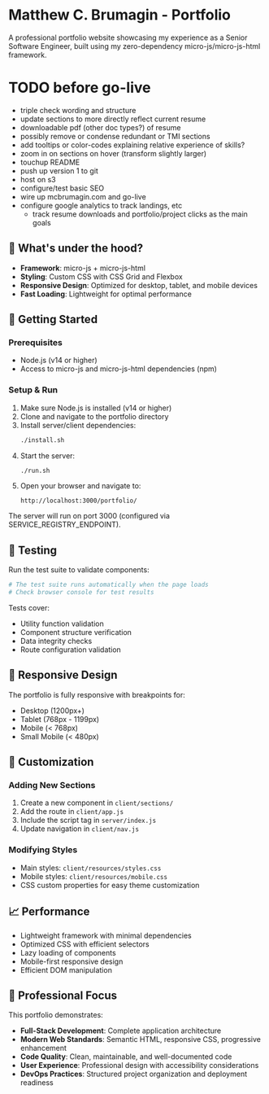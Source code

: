 # Matthew C. Brumagin - Portfolio

A professional portfolio website showcasing my experience as a Senior Software Engineer, built using my zero-dependency micro-js/micro-js-html framework.

# TODO before go-live
- triple check wording and structure
- update sections to more directly reflect current resume
- downloadable pdf (other doc types?) of resume
- possibly remove or condense redundant or TMI sections
- add tooltips or color-codes explaining relative experience of skills?
- zoom in on sections on hover (transform slightly larger)
- touchup README
- push up version 1 to git
- host on s3
- configure/test basic SEO
- wire up mcbrumagin.com and go-live
- configure google analytics to track landings, etc
  - track resume downloads and portfolio/project clicks as the main goals

## 🚀 What's under the hood?

- **Framework**: micro-js + micro-js-html
- **Styling**: Custom CSS with CSS Grid and Flexbox
- **Responsive Design**: Optimized for desktop, tablet, and mobile devices
- **Fast Loading**: Lightweight for optimal performance

## 🚦 Getting Started

### Prerequisites

- Node.js (v14 or higher)
- Access to micro-js and micro-js-html dependencies (npm)

### Setup & Run

1. Make sure Node.js is installed (v14 or higher)
2. Clone and navigate to the portfolio directory
3. Install server/client dependencies:
   ```bash
   ./install.sh
   ```
4. Start the server:
   ```bash
   ./run.sh
   ```
5. Open your browser and navigate to:
   ```
   http://localhost:3000/portfolio/
   ```

The server will run on port 3000 (configured via SERVICE_REGISTRY_ENDPOINT).


## 🧪 Testing

Run the test suite to validate components:

```bash
# The test suite runs automatically when the page loads
# Check browser console for test results
```

Tests cover:
- Utility function validation
- Component structure verification
- Data integrity checks
- Route configuration validation

## 📱 Responsive Design

The portfolio is fully responsive with breakpoints for:
- Desktop (1200px+)
- Tablet (768px - 1199px)  
- Mobile (< 768px)
- Small Mobile (< 480px)

## 🔧 Customization

### Adding New Sections

1. Create a new component in `client/sections/`
2. Add the route in `client/app.js`
3. Include the script tag in `server/index.js`
4. Update navigation in `client/nav.js`

### Modifying Styles

- Main styles: `client/resources/styles.css`
- Mobile styles: `client/resources/mobile.css`
- CSS custom properties for easy theme customization

## 📈 Performance

- Lightweight framework with minimal dependencies
- Optimized CSS with efficient selectors
- Lazy loading of components
- Mobile-first responsive design
- Efficient DOM manipulation

## 🤝 Professional Focus

This portfolio demonstrates:
- **Full-Stack Development**: Complete application architecture
- **Modern Web Standards**: Semantic HTML, responsive CSS, progressive enhancement
- **Code Quality**: Clean, maintainable, and well-documented code
- **User Experience**: Professional design with accessibility considerations
- **DevOps Practices**: Structured project organization and deployment readiness
